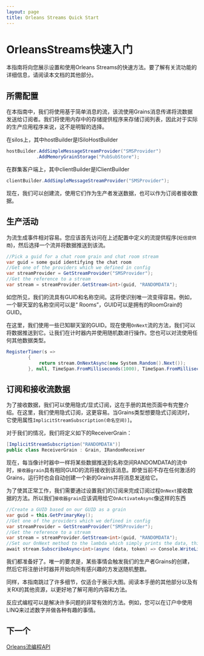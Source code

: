 ```yaml
---
layout: page
title: Orleans Streams Quick Start
---
```


# OrleansStreams快速入门

本指南将向您展示设置和使用Orleans Streams的快速方法。要了解有关流功能的详细信息，请阅读本文档的其他部分。

## 所需配置

在本指南中，我们将使用基于简单消息的流，该流使用Grains消息传递将流数据发送给订阅者。我们将使用内存中的存储提供程序来存储订阅列表，因此对于实际的生产应用程序来说，这不是明智的选择。

在silos上，其中hostBuilder是ISiloHostBuilder

```csharp
hostBuilder.AddSimpleMessageStreamProvider("SMSProvider")
           .AddMemoryGrainStorage("PubSubStore");
```

在群集客户端上，其中clientBuilder是IClientBuilder

```csharp
clientBuilder.AddSimpleMessageStreamProvider("SMSProvider");
```

现在，我们可以创建流，使用它们作为生产者发送数据，也可以作为订阅者接收数据。

## 生产活动

为流生成事件相对容易。您应该首先访问在上述配置中定义的流提供程序(`短信提供商`)，然后选择一个流并将数据推送到该流。

```csharp
//Pick a guid for a chat room grain and chat room stream
var guid = some guid identifying the chat room
//Get one of the providers which we defined in config
var streamProvider = GetStreamProvider("SMSProvider");
//Get the reference to a stream
var stream = streamProvider.GetStream<int>(guid, "RANDOMDATA");
```

如您所见，我们的流具有GUID和名称空间。这将使识别唯一流变得容易。例如，一个聊天室的名称空间可以是“ Rooms”，GUID可以是拥有的RoomGrain的GUID。

在这里，我们使用一些已知聊天室的GUID。现在使用`OnNext`流的方法，我们可以将数据推送到它。让我们在计时器内并使用随机数进行操作。您也可以对流使用任何其他数据类型。

```csharp
RegisterTimer(s =>
        {
            return stream.OnNextAsync(new System.Random().Next());
        }, null, TimeSpan.FromMilliseconds(1000), TimeSpan.FromMilliseconds(1000));
```

## 订阅和接收流数据

为了接收数据，我们可以使用隐式/显式订阅，这在手册的其他页面中有完整介绍。在这里，我们使用隐式订阅，这更容易。当Grains类型想要隐式订阅流时，它使用属性`ImplicitStreamSubscription(命名空间)]`。

对于我们的情况，我们将定义如下的ReceiverGrain：

```csharp
[ImplicitStreamSubscription("RANDOMDATA")]
public class ReceiverGrain : Grain, IRandomReceiver
```

现在，每当像计时器中一样将某些数据推送到名称空间RANDOMDATA的流中时，`接收器grain`具有相同GUID的流将接收到该消息。即使当前不存在任何激活的Grains，运行时也会自动创建一个新的Grains并将消息发送给它。

为了使其正常工作，我们需要通过设置我们的订阅来完成订阅过程`OnNext`接收数据的方法。所以我们`接收器grain`应该调用给它`OnActivateAsync`像这样的东西

```csharp
//Create a GUID based on our GUID as a grain
var guid = this.GetPrimaryKey();
//Get one of the providers which we defined in config
var streamProvider = GetStreamProvider("SMSProvider");
//Get the reference to a stream
var stream = streamProvider.GetStream<int>(guid, "RANDOMDATA");
//Set our OnNext method to the lambda which simply prints the data, this doesn't make new subscriptions
await stream.SubscribeAsync<int>(async (data, token) => Console.WriteLine(data));
```

我们都准备好了。唯一的要求是，某些事情会触发我们的生产者Grains的创建，然后它将注册计时器并开始向所有感兴趣的方发送随机整数。

同样，本指南跳过了许多细节，仅适合于展示大图。阅读本手册的其他部分以及有关RX的其他资源，以更好地了解可用的内容和方法。

反应式编程可以是解决许多问题的非常有效的方法。例如，您可以在订户中使用LINQ来过滤数字并做各种有趣的事情。

## 下一个

[Orleans流编程API](streams_programming_APIs.md)
